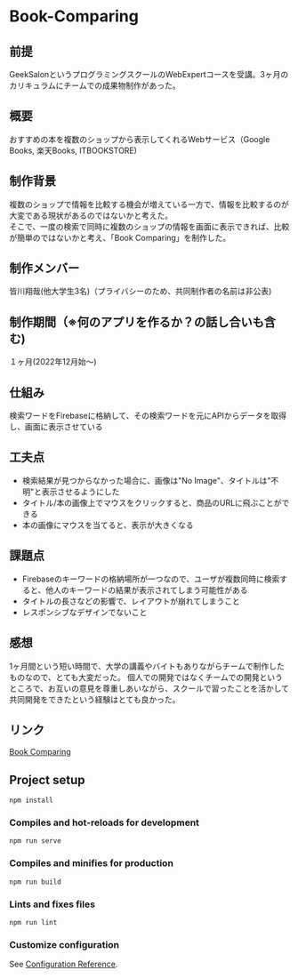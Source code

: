 # Book-Comparing
## 前提
GeekSalonというプログラミングスクールのWebExpertコースを受講。3ヶ月のカリキュラムにチームでの成果物制作があった。
## 概要
おすすめの本を複数のショップから表示してくれるWebサービス（Google Books, 楽天Books, ITBOOKSTORE)
## 制作背景
複数のショップで情報を比較する機会が増えている一方で、情報を比較するのが大変である現状があるのではないかと考えた。  
そこで、一度の検索で同時に複数のショップの情報を画面に表示できれば、比較が簡単のではないかと考え、「Book Comparing」を制作した。
## 制作メンバー
皆川翔哉(他大学生3名)（プライバシーのため、共同制作者の名前は非公表)
## 制作期間（※何のアプリを作るか？の話し合いも含む)
１ヶ月(2022年12月始〜)
## 仕組み
検索ワードをFirebaseに格納して、その検索ワードを元にAPIからデータを取得し、画面に表示させている
## 工夫点
* 検索結果が見つからなかった場合に、画像は"No Image"、タイトルは"不明"と表示させるようにした
* タイトル/本の画像上でマウスをクリックすると、商品のURLに飛ぶことができる
* 本の画像にマウスを当てると、表示が大きくなる
## 課題点
* Firebaseのキーワードの格納場所が一つなので、ユーザが複数同時に検索すると、他人のキーワードの結果が表示されてしまう可能性がある
* タイトルの長さなどの影響で、レイアウトが崩れてしまうこと
* レスポンシブなデザインでないこと
## 感想
1ヶ月間という短い時間で、大学の講義やバイトもありながらチームで制作したものなので、とても大変だった。
個人での開発ではなくチームでの開発というところで、お互いの意見を尊重しあいながら、スクールで習ったことを活かして共同開発をできたという経験はとても良かった。
## リンク
[Book Comparing](https://team-original-app-72914.web.app/)

## Project setup
```
npm install
```

### Compiles and hot-reloads for development
```
npm run serve
```

### Compiles and minifies for production
```
npm run build
```

### Lints and fixes files
```
npm run lint
```

### Customize configuration
See [Configuration Reference](https://cli.vuejs.org/config/).
